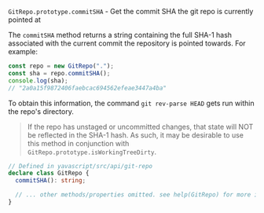`GitRepo.prototype.commitSHA` - Get the commit SHA the git repo is currently pointed at

The `commitSHA` method returns a string containing the full SHA-1 hash associated with the current commit the repository is pointed towards. For example:

```ts
const repo = new GitRepo(".");
const sha = repo.commitSHA();
console.log(sha);
// "2a0a15f9872406faebcac694562efeae3447a4ba"
```

To obtain this information, the command `git rev-parse HEAD` gets run within the repo's directory.

> If the repo has unstaged or uncommitted changes, that state will NOT be reflected in the SHA-1 hash. As such, it may be desirable to use this method in conjunction with `GitRepo.prototype.isWorkingTreeDirty`.

```ts
// Defined in yavascript/src/api/git-repo
declare class GitRepo {
  commitSHA(): string;

  // ... other methods/properties omitted. see help(GitRepo) for more info. ...
}
```
